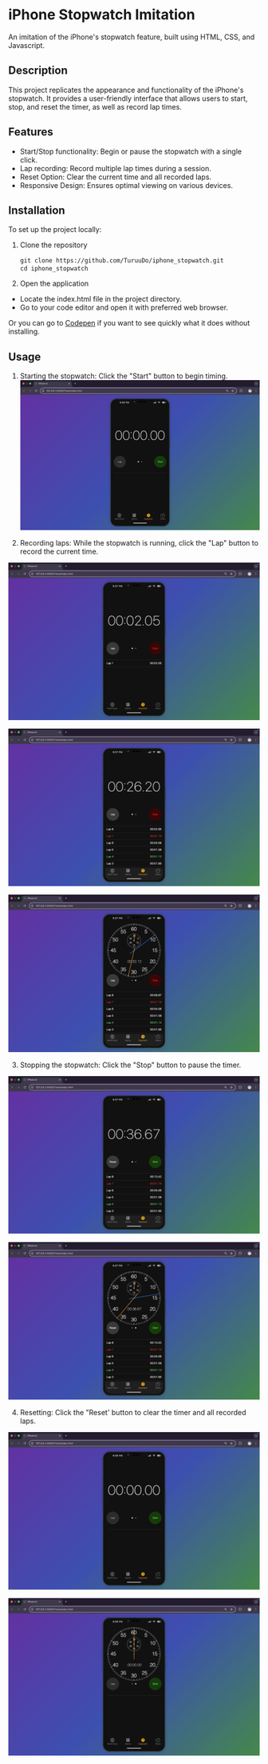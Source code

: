 # iPhone Stopwatch Imitation 
An imitation of the iPhone's stopwatch feature, built using HTML, CSS, and Javascript. 

## Description
This project replicates the appearance and functionality of the iPhone's stopwatch. It provides a user-friendly interface that allows users to start, stop, and reset the timer, as well
as record lap times. 

## Features
- Start/Stop functionality: Begin or pause the stopwatch with a single click.
- Lap recording: Record multiple lap times during a session.
- Reset Option: Clear the current time and all recorded laps.
- Responsive Design: Ensures optimal viewing on various devices.

## Installation
To set up the project locally:
1. Clone the repository
   ```
   git clone https://github.com/TuruuDo/iphone_stopwatch.git
   cd iphone_stopwatch
   ```
2. Open the application
  - Locate the index.html file in the project directory.
  - Go to your code editor and open it with preferred web browser.

Or you can go to [Codepen](https://codepen.io/TuruuDo/pen/VwoZPeg) if you want to see quickly what it does without installing. 

## Usage 
1. Starting the stopwatch:
Click the "Start" button to begin timing.
![Stopwatch screenshot1](./descriptive_imgs/Screenshot1.png)


2. Recording laps:
While the stopwatch is running, click the "Lap" button to record the current time.

![Stopwatch screenshot1](./descriptive_imgs/Screenshot2.png)

![Stopwatch screenshot1](./descriptive_imgs/Screenshot3.png)

![Stopwatch screenshot1](./descriptive_imgs/Screenshot4.png)

3. Stopping the stopwatch:
Click the "Stop" button to pause the timer.

![Stopwatch screenshot1](./descriptive_imgs/Screenshot5.png)

![Stopwatch screenshot1](./descriptive_imgs/Screenshot6.png)

4. Resetting:
Click the "Reset' button to clear the timer and all recorded laps.

![Stopwatch screenshot1](./descriptive_imgs/Screenshot7.png)

![Stopwatch screenshot1](./descriptive_imgs/Screenshot8.png)
  
